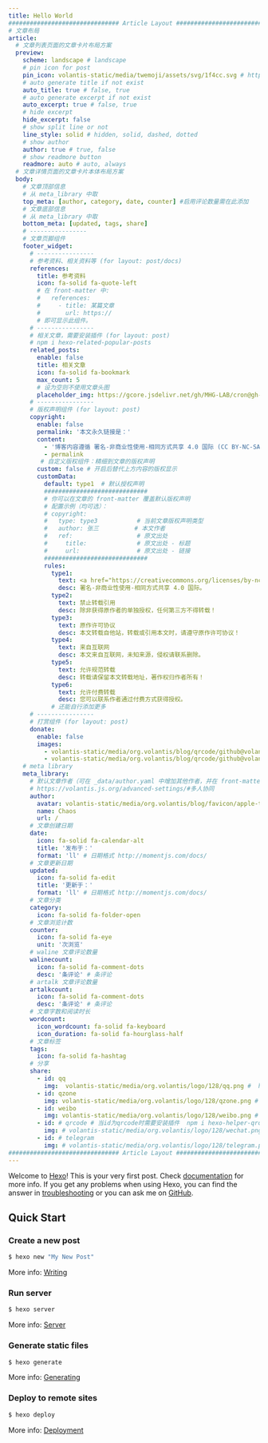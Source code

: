 ```yaml
---
title: Hello World
############################### Article Layout ############################### > start
# 文章布局
article:
  # 文章列表页面的文章卡片布局方案
  preview:
    scheme: landscape # landscape
    # pin icon for post
    pin_icon: volantis-static/media/twemoji/assets/svg/1f4cc.svg # https://gcore.jsdelivr.net/gh/twitter/twemoji@13.0/assets/svg/1f4cc.svg
    # auto generate title if not exist
    auto_title: true # false, true
    # auto generate excerpt if not exist
    auto_excerpt: true # false, true
    # hide excerpt
    hide_excerpt: false
    # show split line or not
    line_style: solid # hidden, solid, dashed, dotted
    # show author
    author: true # true, false
    # show readmore button
    readmore: auto # auto, always
  # 文章详情页面的文章卡片本体布局方案
  body:
    # 文章顶部信息
    # 从 meta_library 中取
    top_meta: [author, category, date, counter] #启用评论数量需在此添加
    # 文章底部信息
    # 从 meta_library 中取
    bottom_meta: [updated, tags, share]
    # ----------------
    # 文章页脚组件
    footer_widget:
      # ----------------
      # 参考资料、相关资料等 (for layout: post/docs)
      references:
        title: 参考资料
        icon: fa-solid fa-quote-left
        # 在 front-matter 中:
        #   references:
        #     - title: 某篇文章
        #       url: https://
        # 即可显示此组件。
      # ----------------
      # 相关文章，需要安装插件 (for layout: post)
      # npm i hexo-related-popular-posts
      related_posts:
        enable: false
        title: 相关文章
        icon: fa-solid fa-bookmark
        max_count: 5
        # 设为空则不使用文章头图
        placeholder_img: https://gcore.jsdelivr.net/gh/MHG-LAB/cron@gh-pages/bing/bing.jpg
      # ----------------
      # 版权声明组件 (for layout: post)
      copyright:
        enable: false
        permalink: '本文永久链接是：'
        content:
          - '博客内容遵循 署名-非商业性使用-相同方式共享 4.0 国际 (CC BY-NC-SA 4.0) 协议'
          - permalink
         # 自定义版权组件：精细到文章的版权声明
        custom: false # 开启后替代上方内容的版权显示
        customData:
          default: type1  # 默认授权声明
          #############################
          # 你可以在文章的 front-matter 覆盖默认版权声明
          # 配置示例（均可选）： 
          # copyright:
          #   type: type3           # 当前文章版权声明类型
          #   author: 张三          # 本文作者
          #   ref:                  # 原文出处
          #     title:              # 原文出处 - 标题
          #     url:                # 原文出处 - 链接
          #############################
          rules:
            type1: 
              text: <a href="https://creativecommons.org/licenses/by-nc-sa/4.0/deed.zh#" target="_blank">CC BY-NC-SA 4.0</a>
              desc: 署名-非商业性使用-相同方式共享 4.0 国际。
            type2: 
              text: 禁止转载引用
              desc: 除非获得原作者的单独授权，任何第三方不得转载！
            type3: 
              text: 原作许可协议
              desc: 本文转载自他站，转载或引用本文时，请遵守原作许可协议！
            type4: 
              text: 来自互联网
              desc: 本文来自互联网，未知来源，侵权请联系删除。
            type5:
              text: 允许规范转载
              desc: 转载请保留本文转载地址，著作权归作者所有！
            type6:
              text: 允许付费转载
              desc: 您可以联系作者通过付费方式获得授权。
            # 还能自行添加更多
      # ----------------
      # 打赏组件 (for layout: post)
      donate:
        enable: false
        images:
          - volantis-static/media/org.volantis/blog/qrcode/github@volantis.png # https://gcore.jsdelivr.net/gh/volantis-x/cdn-org/blog/qrcode/github@volantis.png
          - volantis-static/media/org.volantis/blog/qrcode/github@volantis.png # https://gcore.jsdelivr.net/gh/volantis-x/cdn-org/blog/qrcode/github@volantis.png
    # meta library
    meta_library:
      # 默认文章作者（可在 _data/author.yaml 中增加其他作者，并在 front-matter 中设置）
      # https://volantis.js.org/advanced-settings/#多人协同
      author:
        avatar: volantis-static/media/org.volantis/blog/favicon/apple-touch-icon.png # https://gcore.jsdelivr.net/gh/volantis-x/cdn-org/blog/favicon/apple-touch-icon.png
        name: Chaos
        url: /
      # 文章创建日期
      date:
        icon: fa-solid fa-calendar-alt
        title: '发布于：'
        format: 'll' # 日期格式 http://momentjs.com/docs/
      # 文章更新日期
      updated:
        icon: fa-solid fa-edit
        title: '更新于：'
        format: 'll' # 日期格式 http://momentjs.com/docs/
      # 文章分类
      category:
        icon: fa-solid fa-folder-open
      # 文章浏览计数
      counter:
        icon: fa-solid fa-eye
        unit: '次浏览'
      # waline 文章评论数量
      walinecount:
        icon: fa-solid fa-comment-dots
        desc: '条评论' # 条评论
      # artalk 文章评论数量
      artalkcount:
        icon: fa-solid fa-comment-dots
        desc: '条评论' # 条评论
      # 文章字数和阅读时长
      wordcount:
        icon_wordcount: fa-solid fa-keyboard
        icon_duration: fa-solid fa-hourglass-half
      # 文章标签
      tags:
        icon: fa-solid fa-hashtag
      # 分享
      share:
        - id: qq
          img:  volantis-static/media/org.volantis/logo/128/qq.png #  https://gcore.jsdelivr.net/gh/volantis-x/cdn-org/logo/128/qq.png
        - id: qzone
          img: volantis-static/media/org.volantis/logo/128/qzone.png #  https://gcore.jsdelivr.net/gh/volantis-x/cdn-org/logo/128/qzone.png
        - id: weibo
          img: volantis-static/media/org.volantis/logo/128/weibo.png #  https://gcore.jsdelivr.net/gh/volantis-x/cdn-org/logo/128/weibo.png
        - id: # qrcode # 当id为qrcode时需要安装插件  npm i hexo-helper-qrcode
          img: # volantis-static/media/org.volantis/logo/128/wechat.png #  https://gcore.jsdelivr.net/gh/volantis-x/cdn-org/logo/128/wechat.png
        - id: # telegram
          img: # volantis-static/media/org.volantis/logo/128/telegram.png #  https://gcore.jsdelivr.net/gh/volantis-x/cdn-org/logo/128/telegram.png
############################### Article Layout ############################### > end
---
```




Welcome to [Hexo](https://hexo.io/)! This is your very first post. Check [documentation](https://hexo.io/docs/) for more info. If you get any problems when using Hexo, you can find the answer in [troubleshooting](https://hexo.io/docs/troubleshooting.html) or you can ask me on [GitHub](https://github.com/hexojs/hexo/issues).

## Quick Start

### Create a new post

``` bash
$ hexo new "My New Post"
```

More info: [Writing](https://hexo.io/docs/writing.html)

### Run server

``` bash
$ hexo server
```

More info: [Server](https://hexo.io/docs/server.html)

### Generate static files

``` bash
$ hexo generate
```

More info: [Generating](https://hexo.io/docs/generating.html)

### Deploy to remote sites

``` bash
$ hexo deploy
```

More info: [Deployment](https://hexo.io/docs/one-command-deployment.html)
